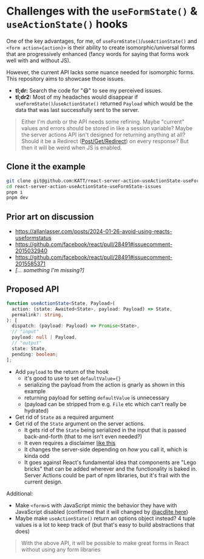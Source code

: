 # Challenges with the `useFormState()` & `useActionState()` hooks

One of the key advantages, for me, of `useFormState()`/`useActionState()` and `<form action={action}>` is their ability to create isomorphic/universal forms that are progressively enhanced (fancy words for saying that forms work well with and without JS).

However, the current API lacks some nuance needed for isomorphic forms. This repository aims to showcase those issues.

-   **tl;dr:** Search the code for "😷" to see my perceived issues.
-   **tl;dr2:** Most of my headaches would disappear if `useFormState()`/`useActionState()` returned `Payload` which would be the data that was last successfully sent to the server.

> Either I'm dumb or the API needs some refining. Maybe "current" values and errors should be stored in like a session variable? Maybe the server actions API isn't designed for returning anything at all? Should it be a Redirect ([Post/Get/Redirect](https://en.wikipedia.org/wiki/Post/Redirect/Get)) on every response? But then it will be weird when JS is enabled.

## Clone it the example

```sh
git clone git@github.com:KATT/react-server-action-useActionState-useFormState-issues.git
cd react-server-action-useActionState-useFormState-issues
pnpm i
pnpm dev
```

## Prior art on discussion

-   https://allanlasser.com/posts/2024-01-26-avoid-using-reacts-useformstatus
-   https://github.com/facebook/react/pull/28491#issuecomment-2015032940
-   https://github.com/facebook/react/pull/28491#issuecomment-2015585371
-   _[... something I'm missing?]_

## Proposed API

```ts
function useActionState<State, Payload>(
  action: (state: Awaited<State>, payload: Payload) => State,
  permalink?: string,
): [
  dispatch: (payload: Payload) => Promise<State>,
  // "input"
  payload: null | Payload,
  // "output"
  state: State,
  pending: boolean;
];
```

-   Add `payload` to the return of the hook
    -   it's good to use to set `defaultValue={}`
    -   serializing the payload from the action is gnarly as shown in this example
    -   returning payload for setting `defaultValue` is unnecessary
    -   (payload can be stripped from e.g. `File` etc which can't really be hydrated)
-   Get rid of `State` as a required argument
-   Get rid of the `State` argument on the server actions.
    -   It gets rid of the `State` being serialized in the input that is passed back-and-forth (that to me isn't even needed?)
    -   It even requires a disclaimer [like this](https://react.dev/reference/react-dom/hooks/useFormState#my-action-can-no-longer-read-the-submitted-form-data)
    -   It changes the server-side depending on _how_ you call it, which is kinda odd
    -   It goes against React's fundamental idea that components are "Lego bricks" that can be added wherever and the functionality is baked in. Server Actions could be part of npm libraries, but it's frail with the current design.

Additional:

-   Make `<form>`s with JavaScript mimic the behavior they have with JavaScript disabled (confirmed that it will changed by [@acdlite here](https://github.com/facebook/react/pull/28491#issuecomment-2015283772))
-   Maybe make `useActionState()` return an options object instead? 4 tuple values is a lot to keep track of (but that's easy to build abstractions that does)

> With the above API, it will be possible to make great forms in React without using any form libraries
